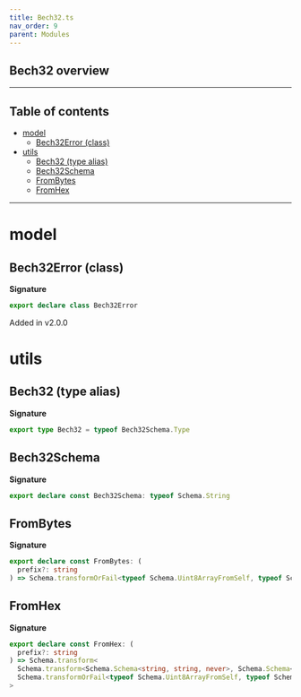 ```yaml
---
title: Bech32.ts
nav_order: 9
parent: Modules
---
```


## Bech32 overview

---

<h2 class="text-delta">Table of contents</h2>

- [model](#model)
  - [Bech32Error (class)](#bech32error-class)
- [utils](#utils)
  - [Bech32 (type alias)](#bech32-type-alias)
  - [Bech32Schema](#bech32schema)
  - [FromBytes](#frombytes)
  - [FromHex](#fromhex)

---

# model

## Bech32Error (class)

**Signature**

```ts
export declare class Bech32Error
```

Added in v2.0.0

# utils

## Bech32 (type alias)

**Signature**

```ts
export type Bech32 = typeof Bech32Schema.Type
```

## Bech32Schema

**Signature**

```ts
export declare const Bech32Schema: typeof Schema.String
```

## FromBytes

**Signature**

```ts
export declare const FromBytes: (
  prefix?: string
) => Schema.transformOrFail<typeof Schema.Uint8ArrayFromSelf, typeof Schema.String, never>
```

## FromHex

**Signature**

```ts
export declare const FromHex: (
  prefix?: string
) => Schema.transform<
  Schema.transform<Schema.Schema<string, string, never>, Schema.Schema<Uint8Array, Uint8Array, never>>,
  Schema.transformOrFail<typeof Schema.Uint8ArrayFromSelf, typeof Schema.String, never>
>
```
